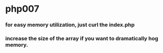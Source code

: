 # php007
### for easy memory utilization, just curl the index.php
### increase the size of the array if you want to dramatically hog memory.

